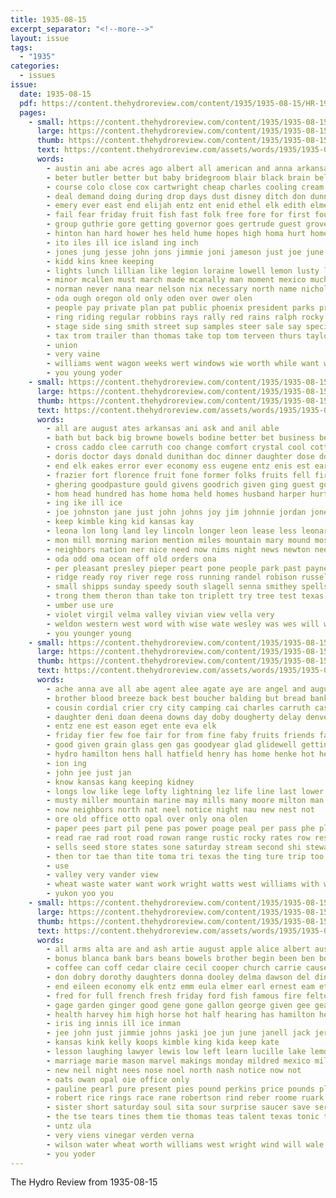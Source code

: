 ```yaml
---
title: 1935-08-15
excerpt_separator: "<!--more-->"
layout: issue
tags:
  - "1935"
categories:
  - issues
issue:
  date: 1935-08-15
  pdf: https://content.thehydroreview.com/content/1935/1935-08-15/HR-1935-08-15.pdf
  pages:
    - small: https://content.thehydroreview.com/content/1935/1935-08-15/small/HR-1935-08-15-01.jpg
      large: https://content.thehydroreview.com/content/1935/1935-08-15/large/HR-1935-08-15-01.jpg
      thumb: https://content.thehydroreview.com/content/1935/1935-08-15/thumbnails/HR-1935-08-15-01.jpg
      text: https://content.thehydroreview.com/assets/words/1935/1935-08-15/HR-1935-08-15-01.txt
      words:
        - austin ani abe acres ago albert all american and anna arkansas august are age able
        - beter butler better but baby bridegroom blair black brain belong best back book bills both bring board browne bradley birdseye bride brought born bunch brott barnard beryl been bozarth branson business bill bonus blanca balle bascom bere bond bearer bassler
        - course colo close cox cartwright cheap charles cooling cream class chief claus colorado congress christian choice cash case con cameron curtain claude comes cattle car came county cost cantor crissman college cecil campbell can caesar city church carlyle corn
        - deal demand doing during drop days dust disney ditch don dunn donna does daughter dent date day due down der demos dorlean dole
        - emery ever east end elijah entz ent enid ethel elk edith elmer ernest early else even eye
        - fail fear friday fruit fish fast folk free fore for first found fell fine fatal far few fest folks fair fairly forward farm front former flow frank flower fand from flowers
        - group guthrie gore getting governor goes gertrude guest grover glidewell gold good gray given gas grounds gould ground geary gate gressman gone grand groom
        - hinton han hard hower hes held hume hopes high homa hurt home hall how horse heart hamilton holding howard him hay hopson hatfield henke hydro hearing her has half hurley harold house head heard henry
        - ito iles ill ice island ing inch
        - jones jung jesse john jons jimmie joni jameson just joe june jersey
        - kidd kins knee keeping
        - lights lunch lillian like legion loraine lowell lemon lusty liberal loan lawton long leaders leedy left lew lookeba lee leo less look labor lately last light
        - minor mcallen must march made mcanally man moment mexico much monda miss mural more marie morning many might mary matter mullins massingale mir melon means mose main mckee miles miller marland may maybe men minister members mules monday
        - norman never nana near nelson nix necessary north name nichols night now nation new nov not
        - oda ough oregon old only oden over ower olen
        - people pay private plan pat public phoenix president parks price patsy post pullen pound pauline present payment pounds plain pastor poth park points
        - ring riding regular robbins rays rally red rains ralph rocky rhode ringler rex raymond rocks records rain rogers rock reno roy real ready reva risk road rank rush round rado roosevelt race
        - stage side sing smith street sup samples steer sale say special stonewall stuff see sat south she sandlin second shape sons small standard send step shower son stand soon saturday stepp saw seats stock suits sell schreck sake seems sow six sone senator storks seen sata seat sedan school summer sales sunday slemp shall short said showers state
        - tax trom trailer than thomas take top tom terveen thurs taylor tue too texas them tickell then ton tar town tieng the truly trip till
        - union
        - very vaine
        - williams went wagon weeks wert windows wie worth while want warning well wayne will wilson work water watt works wee word wellborn walk wedding washington wykert week whit white wesley was war waller with
        - you young yoder
    - small: https://content.thehydroreview.com/content/1935/1935-08-15/small/HR-1935-08-15-02.jpg
      large: https://content.thehydroreview.com/content/1935/1935-08-15/large/HR-1935-08-15-02.jpg
      thumb: https://content.thehydroreview.com/content/1935/1935-08-15/thumbnails/HR-1935-08-15-02.jpg
      text: https://content.thehydroreview.com/assets/words/1935/1935-08-15/HR-1935-08-15-02.txt
      words:
        - all are august ates arkansas ani ask and anil able
        - bath but back big browne bowels bodine better bet business been betty boys belva brother burpee best below bartle biss bars baby binkley bound brought buy bear
        - cross caddo clee carruth coo change comfort crystal cool cotton canning car city cloe card cogar coupe cold coats cooker cute cruzan christ camp cox cecil came cedar caller chism constant cousin creek can cream christmas clinton colorado craig
        - doris doctor days donald dunithan doc dinner daughter dose dorothy dan dine down dare ditmore davis dale day dye deere daughters dover does during
        - end elk eakes error ever economy ess eugene entz enis est early even eloise every
        - frazier fort florence fruit fone former folks fruits fell first fast foss frank few for foy fun ford frances forget filling fellow farrell friday farm from
        - ghering goodpasture gould givens goodrich given ging guest good gone gil gave guess gai golden gertrude gates gregg goes
        - hom head hundred has home homa held homes husband harper hurt hand hazel herndon heron house harold had her harris hone hot hope hour henry hydro hopewell hoss hamilton hyer
        - ing ike ill ice
        - joe johnston jane just john johns joy jim johnnie jordan jones
        - keep kimble king kid kansas kay
        - leona lon long land ley lincoln longer leon lease less leonard luther look large lake last lillian little loy left lavi lat life lee like
        - mon mill morning marion mention miles mountain mary mound moser members monday mis may miss many musty made miller missouri mckee marcene mony model mose mae mexico more much morn
        - neighbors nation ner nice need now nims night news newton needs new not notice necessary ness
        - oda odd oma ocean off old orders ona
        - per pleasant presley pieper peart pone people park past paynes pack pearly payne perfect place present paul pacific press
        - ridge ready roy river rege ross running randel robison russell riggs room ralph read richardson real
        - small shipps sunday speedy south slagell senna smithey spells such sheldon start school special son silo shapleigh smaller still sutton sun saturday sill schools summer simpson seem susi sophia smooth swan sister sons smith simple shack strong shipp spring slow said service simmons sick spain settler spies silos street saw shanks sax stockton see
        - trong them theron than take ton triplett try tree test texas tue too the ture tickel trees triplet timer talk trip
        - umber use ure
        - violet virgil velma valley vivian view vella very
        - weldon western west word with wise wate wesley was wes will whitmore week went wheat wife weeks watson worth well wearing way williams wykert while winona
        - you younger young
    - small: https://content.thehydroreview.com/content/1935/1935-08-15/small/HR-1935-08-15-03.jpg
      large: https://content.thehydroreview.com/content/1935/1935-08-15/large/HR-1935-08-15-03.jpg
      thumb: https://content.thehydroreview.com/content/1935/1935-08-15/thumbnails/HR-1935-08-15-03.jpg
      text: https://content.thehydroreview.com/assets/words/1935/1935-08-15/HR-1935-08-15-03.txt
      words:
        - ache anna ave all abe agent alee agate aye are angel and august aid aca ale aug alt adams ard
        - brother blood breeze back best boucher balding but bread bank bee business buy byam blanca bybee begin benne
        - cousin cordial crier cry city camping cai charles carruth cash can clyde car coffee cok chas colorado cool church cecil company claude crail change
        - daughter deni doan deena downs day doby dougherty delay denver domes dard doe
        - entz ene est eason eget ente eva elk
        - friday fier few foe fair for from fine faby fruits friends fall fowler first filling free foree full
        - good given grain glass gen gas goodyear glad glidewell getting
        - hydro hamilton hens hall hatfield henry has home henke hot her heart house him hundred heard hast hore heap
        - ion ing
        - john jee just jan
        - know kansas kang keeping kidney
        - longs low like lege lofty lightning lez life line last lower loo lout let live legal love light
        - musty miller mountain marine may mills many moore milton man made mill matter more minister must most meadors
        - now neighbors north nat neel notice night nau new nest not
        - ore old office otto opal over only ona olen
        - paper pees part pil pene pas power poage peal per pass phe plate president phat peak park public plan pounds pont
        - read rae rad root road rowan range rustic rocky rates row res robbins reta ready
        - sells seed store states sone saturday stream second shi stewart summer son smith start school sees sites stay service sea servi sae state settle springfield struck sack sell sale stockton
        - then tor tae than tite toma tri texas the ting ture trip too tam tome them tes test town turn
        - use
        - valley very vander view
        - wheat waste water want work wright watts west williams with will week watt was weeks went world welcome
        - yukon yoo you
    - small: https://content.thehydroreview.com/content/1935/1935-08-15/small/HR-1935-08-15-04.jpg
      large: https://content.thehydroreview.com/content/1935/1935-08-15/large/HR-1935-08-15-04.jpg
      thumb: https://content.thehydroreview.com/content/1935/1935-08-15/thumbnails/HR-1935-08-15-04.jpg
      text: https://content.thehydroreview.com/assets/words/1935/1935-08-15/HR-1935-08-15-04.txt
      words:
        - all arms alta are and ash artie august apple alice albert austell arizona angel
        - bonus blanca bank bars beans bowels brother begin been ben both bess bells ball bread bell bride bie band bel barrie bassler bridge buddy broncho best bring birth but bea bers bradley
        - coffee can coff cedar claire cecil cooper church carrie cause cox crail canning cheeks carruth city caraway castile clossen carnegie cake constant close cream camp come clinton coles cole charles
        - don dobry dorothy daughters donna dooley delma dawson del dinner doris drag detweiler daughter dave dick die
        - end eileen economy elk entz emm eula elmer earl ernest eam ethel ente
        - fred for full french fresh friday ford fish famous fire felton friend from friends farms folks free frank floyd ferm finder frances few
        - gage garden ginger good gene gone gallon george given gee geary gave grand gaze grapes green guire grounds gordon glad
        - health harvey him high horse hot half hearing has hamilton herrod highton homa helmuth honor holt hydro hice hobart harding highley horn herman hoey herod hiss herndon home head henry hove her
        - iris ing innis ill ice inman
        - jee john just jimmie johns jaski joe jun june janell jack jerry
        - kansas kink kelly koops kimble king kida keep kate
        - lesson laughing lawyer lewis low left learn lucille lake lemon lower lehman leader luella lightning lou lemons lys lowell lae
        - marriage marie mason marvel makings monday mildred mexico mills many money mcneil made man monte mis musty much miller mise mona manchester min miss mustard more miles mary mcanally mae milk music murphy market missouri
        - new neil night nees nose noel north nash notice now not
        - oats owan opal oie office only
        - pauline pearl pure present pies pound perkins price pounds plaster pum pinto peaches pullen pickles poet payment prophet powder paul pasta per punch pink petit person phillip
        - robert rice rings race rane robertson rind reber roome ruark riggs rigas royal reno rest
        - sister short saturday soul sita sour surprise saucer save service shorts said sid shelton score see sunday stranger soap size sit sega stores stange seats sons staples shower sale state shape store sutton school smooth special sudan stockton steinbach share storm side still sunny sims sickle seales son
        - the tse tears tines them tie thomas teas talent texas tonic trip tom times terveen tag touch toor tally
        - untz ula
        - very viens vinegar verden verna
        - wilson water wheat worth williams west wright wind will wale woodrow while watch waller well week walter was weather willie wyne white whitely wire wedding with weeks writer won weatherford wallace
        - you yoder
---
```


The Hydro Review from 1935-08-15

<!--more-->

